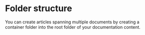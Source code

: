 Folder structure
=============================================================

You can create articles spanning multiple documents by creating
a container folder into the root folder of your documentation 
content.